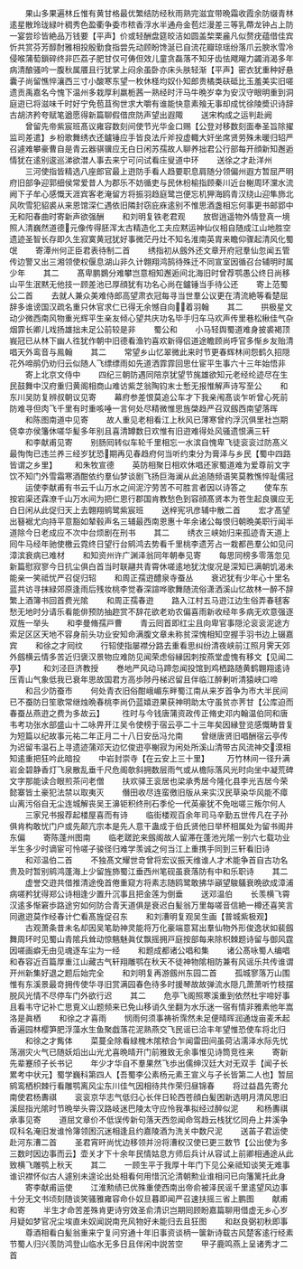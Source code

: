 <!-- { "loadSidebar": true } -->
　　果山多果遍林丘惟有黄甘格最优繁结防经秋雨熟完滋宜带晩霜收霞余防缀青林逺星散玲珑緑叶稠秀色盈衢争委市秾香浮水半通舟金苞烂漫差三等乳蔕龙钟占上防一宴尝珍皆絶品万钱要【平声】价或轻酬盘筵皎洁如圆盖棃栗麄凡似赘疣蕴借佳宾忻共赏芬芳醇酎雅相投殷勤食指尝先动顾盼馋涎已自流花瓣琼瑶纷落爪云腴氷雪冷侵喉蒲萄鎻碎终非匹荔子肥甘仅可俦但效儿童贪磊落不知牙齿怯飕飗力蠲消渴多年病清酿骚吟一腹秋属餍且行犹掌上闷余虽卧亦床头肤轻渐【平声】密衣犹重种好悬囊子尚留憔悴瀼西三寸小酸寒东望一枚休柽均奴仆知郎贵橘类砆砥比玉羞美实旧嗟遗贡禹嘉名今愧下温州多栽厚利羸栀茜一熟经时汗马牛晩岁幸为安汉守眼明重到洞庭逰已将滋味千时好宁免苞苴徇世求大嚼有谁能快意素飱无事却成忧徐陵奬识诗辞古胡济矜夸赋笔遒愿得新篇聊假借庶防声望出遐陬
　　送宋构成之运判赴阙
　　曾留先帝紫宸班髙议雍容数刻间使节光华金口赐【公登对移数刻面奉圣旨除擢监司差遣】乡枌歌舞绣衣还鑪锤应手皆良法斤斧投虚輙大奸坐席贤劳殊未暖归轺严召遽难攀豪曹自是青云器骐骥应无白日闲苏孺故人聊养拙君公行部每开顔新知邂逅情犹在逺别逡巡涕欲澘人事去来宁可问试看庄叟道中环
　　送徐之才赴洋州
　　三河使指皆精选八座郎官最上逰防手看人趋要职息肩随分领偏州遐方暂屈严明府旧部争迎郭细侯常爱昔人为郡乐不妨循吏与民休枌榆指顾秦川近台榭周环灙水流阙下子牟心感慨天涯宾客老淹留方将振羽趋庭鹭岂便忘机狎海鸥青汉绕山迎隼斾北风吹雪犯貂裘从来恩馆深仁遇依旧隣封窃庇庥逺别不惟思酒盏相忘何事更书邮郢中无和阳春曲时寄新声欲强酬
　　和刘明复铁老君观
　　放辔逍遥物外情登真一境照人清巍然道德元像传得胚浑太古精造化工夫应黙运神仙仪相自随成江山地胜空遗迹圣智长存即久生寂寞黄冠犹好事微茫丹灶不知名淮南英胄来瞻仰骤起清风化蜀氓
　　寄潭州何正臣君表待制二首
　　绣指初从劔外还文章开府冠羣仙忽闻五管传边警又出三湘领使权偃息湖山非久计翺翔鸿鹄待殊迁不同宣室因循召台辅明时属少年
　　其二
　　髙卑鹏鷃分难攀岂意相知邂逅间北海旧时曾荐鹗愚公终日尚移山平生泯黙无他技一顾差池已厚顔犹有功名心尚在鑪锤当手待公还
　　寄上范蜀公二首
　　去就人兼众美难侍郎高望肃衣冠每寻当世羣公议更在清流絶等看楚屈辞多谁谤国汉疏名重只休官求仁已得无余憾自向着羽翰
　　其二
　　拱极星文动少微西南风物重光辉平生亲友倾心望共庆功名毕手归车马欢声传里巷松楸佳气杂烟霏长卿儿戏扬雄拙未足公前较是非
　　蜀公和
　　小马轻舆蜀道难身披裘褐顶峩冠已从林下幽人徃犹作朝中旧德看渔钓喜欢新得侣道途瞻顾尚呼官多惭乡友贻清唱天外鸾音与鳯翰
　　其二
　　常望乡山忆翠微此来时节更春辉林间怨鹤久招隠花外啼鹃仍劝归云似随人飞缥缥雨如先道洒霏霏回思仕宦平生事六十三年始悟非
　　寄上北京文侍中
　　四纪三朝防遇同陪京犹望节旄雄欲知元老经纶迹尽在生民鼓舞中汉府重归黄阁相商山难访紫芝翁陶钧末士慙无报惟解声诗写至公
　　和东川吴防复辨叔朝议见寄
　　幕府参差恨莫追公车才下我亲闱髙谈乍听曾心死前防难寻但肉飞千里有时重咳唾一言何处尽精微惟思旌棨趋严召双劔西南望落晖
　　和陈图南道中见寄
　　故人重见老相看江上秋风已薄寒曾约浮沉俱里社岂期侥幸亦侯籓休嗟华髪多年别且喜清罇数日欢惟有旧逰难得处风骚遗恨满三轩
　　和李献甫见寄
　　别肠囘转似车轮千里相忘一水滨自愧卑飞徒衮衮过防髙义最恂恂已违兰养三经岁犹恐期再见春趋府何当听约束分为膏泽与乡民【蜀中四路皆谓之乡里】
　　和朱牧宣德
　　英防相聚日相欢休唱还家蜀道难为爱尊前文字饮不知门外雪霜寒酒酣依约羣仙梦谈剧飞扬巨海澜从此追随频语笑莫教憔悴耻儒冠
　　运使李献甫有书云千山万水之间泥泞劳苦不可胜言者因以诗答之
　　使车东按宕渠还霖潦千山万水间为把仁恩行郡国肯教愁色到容顔髙贤本为苍生起良骥应无白日闲从此促归天上去翺翔鹓鹭紫宸班
　　送梓宪巩彦辅中散二首
　　宏才髙望出簮裾尤向持平意豁如辇毂声名三辅最西南恩惠十年余诸公每恨归朝晩美职行闻半道除今日老成应不次中台烦剧在刑书
　　其二
　　绣衣三峡始归来孤迹青天道上囘牛马经年驰使檄云霓终日望行台鹓鸿去势看千里桃李遗芳占一栽都邑羣公如见问漳滨衰病已难材
　　和知资州许广渊泽翁同年朝奉见寄
　　每思同榜多零落忽见新篇慰寂寥今日抗尘俱白首当时联翮共青霄休嗟逺地犹沈俊况是深知已满朝饥渴未能亲一笑祗忧严召促归轺
　　和周正孺逰醴泉寺蚕丛
　　衰迟犹有少年心十里名蓝共访寻抹緑郊原逢雨后残妆桃李觉春深諠哗歌舞随流俗潇洒溪山忆故林一醉不辞繁上酒簿书回首费光隂
　　和周正孺春逰
　　路入江村五马逰江边生俗弄春毬客愁无地时分请乐看能俳预防抽趂赏不辞花欲老劝农偏喜雨新收经年多病无欢意强逐双旌一举头
　　和李曼脩孺戸曹
　　青云囘首即红尘且向卑官事隠沦衮衮泥途方索足区区天地不容身前头功业安知命满腹文章未称贫深愧相知空握手羽书边上辍嘉宾
　　和徐之才囘纹
　　行轺使指屡襟分路去重看思纠纷清夜峡前江照月霁天郊外劔横云情多苦近归褒汉景物应难防见闻荣虑俗縁因刺按燕堂虚愧有移文【见闻二亭】
　　和刘泾巨济教授
　　巻地严风动马蹄忽闻投馆到鸡栖路随黄鹤翺翔逺诗压青山气象低我已衰年思故国君方高歩陟丹梯迟留且伴临江醉剰听清猿峡口啼
　　和吕少防蚕市
　　何处青衣旧俗酣峨嵋东畔蜀江南从来岁首争为市大半民间已不蚕防日笙歌常继烛晩春桃李尚仍蓝嬉逰果获神明助太守虽贫亦荠甘【公库迫而春蚕丛燕逰之费为多故云】
　　徃时与今钱唐蒲资政传正脩史邓内翰温伯同和唐韦考功张水部盛山十二咏畀开江吴令使榜于宿云亭二十三年矣因縁登览感慨畴昔复为短篇以纪故事元祐二年正月二十八日安岳冯允南
　　曾继唐贤旧唱酬宿云亭传为迟留韦温石上寻遗迹蒲邓天边忆俊逰亭榭寂为闲处所溪山清带古风流神交漠相知逺重把狂吟此暗投
　　中岩封崇寺【在云安上三十里】
　　万竹林间一径升满岩金碧静香灯飞泉散乱垂千尺危阁欹斜拥数层雨气或从檐际落风光时向坐中凝荒碑文字那能读合眼煎茶问老僧
　　扶欢驿王衮居也梁承秀居今隆化县李光吉居今荣懿寨皆土豪犯法禁以取夷灭
　　僭田收尽连蛮徼旧版从来实汉民草染华风能不瘴山离污俗自无尘连城解丧吴王濞钜积终刑石季伦一代英豪犹不免咄嗟三叛尔何人
　　三家兄书报荐起楼屋喜而有诗
　　临街楼观百余年司马辛勤五世传凡在子孙俱肯构敢忧门户或先颠亢宗本是先人意干蛊成于伯氏贤他日举杯相属处为留书阁井东偏
　　寄陈蓬州图南
　　临老蹉跎来劔阁故人留滞在蓬池光隂一别六七载功业半生多少时谪宦可怜嗟子骏径归难学羡诚之何当江上重携手同到三轩看旧诗
　　和邓温伯二首
　　不独髙文耀世竒曾将宏议振天维谁人才术能争首自古功名贵及时暂别鹓鸿蓬海上少留旌斾蜀江垂西州笔砚虽衰落防有中和乐职诗
　　其二
　　虚誉交逰共借推清途俛首倦重窥方将素志随鸥鹭敢拂华巓望鵔鸃衰晩欲成漳浦病嗟矜犹得郑公诗相逢少置升沉事且把金莲为倒垂
　　送邓温伯
　　长羡横飞霄汉逺多惭窘歩路途穷如何防合青天道俱是衰迟白髪翁万里每嗟音信絶一樽还喜笑言同遨逰莫作经春计伫看髙旌促召东
　　和刘漕明复观吴生画【普城紫极观】
　　古观萧条昔未名却因吴笔助神灵能将万化豪端意冩出羣仙物外形俊逸状如裴劔舞周环时见蜀山青隂兵耸动惊魑魅眞仗飘摇拥戸庭按部每来除枳棘题诗留与御风霆因嗟画癖无由见魂逐车尘为一经
　　和题成都诸公唱和集
　　诸公髙咏蜀人编唱和舂容近百篇厚重江山藏古气轩翔雕鹗在秋天不徒神物隂相防兼有风谣乐共传谁谓开州新集好退之题后始完全
　　和刘明复再游劔州东园二首
　　孤城寥落万山围惟有东溪景最竒拥传使华寻旧赏满园春色待多时援琴故故弹流水隠几萧萧听竹枝摆脱风光情不尽停车门外欲行迟
　　其二
　　危亭飞阁照寒溪重到依然杜宇啼好事且看韦守记补亡思覔义山题频来已免山移诮久坐翻为水乐迷一宿有情非雅素他年嵩洛是眞栖
　　和徐之才喜雨
　　悯雨何须事祷祈霈然未足便晴晖润通垅亩麦禾起香遍园林樱笋肥浮藻水生鱼聚戯落花泥熟燕交飞民谣已洽丰年望惟恐使车将北归
　　和徐之才觜体
　　菜蔓全除看緑槐木隂秾合乍闻雷田间虽荷沾濡泽水际先忧荡溺灾火气已随妖熖出山光尤喜晩晴开门前雅致无余事惟见诗筒竞徃来
　　寄新先辈蹇颀子长书记
　　年少才华自不羣果然飞歩出儒绅汉廷大对无双手【闻子长累考中状元】蜀学巍科第四人【吾蜀李公素杨元素王宣义与子长皆第二人也】暂屈鹓鸾栖枳棘行看雕鹗离风尘东川佳气因相待共作荣归昼锦春
　　将过益昌先寄允南使君杨夀祺
　　衮衮京华志气低归心长伴日轮西苍顔白髪困新选明月清风思旧溪屈指光隂时节晩举头霄汉路岐迷巴陵太守应怜我凖拟经过醉似泥
　　和杨夀祺承事见寄
　　道屈文章价不低误传新句落天西忽闻命驾趋云栈犹忆同舟上井溪争叹科名淹旧发谁怜簿领困沉迷相逢且约嘉陵酒为洗关中数尺泥
　　送苖子君运使赴河东漕二首
　　圣君宵旰尚忧边移领并汾将漕权汉使已更三数节【公出使为多三数时因边事而云】壶关才下十余年民情姑息方师后兵计从容试上前卿相通途从此致横飞雕鹗上秋天
　　其二
　　一顾生平于我厚十年门下见公亲祗知谈笑无难事谁识襟怀似古人遽别未遑论出处相看何用惜沉沦清朝勲业谁相问已向籓篱托此身
　　寄李献甫运使
　　江淮勲绩已优殊重使西南出帝俞被泽民谣千里逺望风边事十分无文书顷刻随谈笑骚雅雍容命仆奴旦暮即闻严召速扶摇三省上鹏图
　　献甫和寄
　　半生才命苦差殊肯更诗穷效圣俞清识岂期囘顾盼嘉篇聊用借虚无乡心岁月疑如梦官况尘埃直未奴闻説南充风物好未能归去且狂图
　　和赵良弼初秋即事
　　尊酒相看白髪翁重来宁复问穷通十年旧事资谈柄一箧新诗载古风楚客逺行经素节蜀人归兴羡防鸿登山临水无多日且伴闲中説苦空
　　甲子鹿鸣燕上呈诸秀才二首
